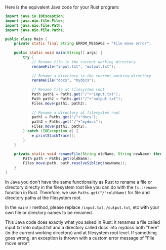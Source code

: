 Here is the equivalent Java code for your Rust program:

```Java
import java.io.IOException;
import java.nio.file.Files;
import java.nio.file.Path;
import java.nio.file.Paths;

public class Main {
    private static final String ERROR_MESSAGE = "File move error";
  
    public static void main(String[] args) {
        try {
            // Rename file in the current working directory
            renameFile("input.txt", "output.txt");
  
            // Rename a directory in the current working directory
            renameFile("docs", "mydocs");
  
            // Rename file at filesystem root 
            Path path1 = Paths.get("/"+"input.txt");
            Path path2 = Paths.get("/"+"output.txt");
            Files.move(path1, path2);
  
            // Rename a directory at filesystem root
            path1 = Paths.get("/"+"docs");
            path2 = Paths.get("/"+"mydocs");
            Files.move(path1, path2);
        } catch (IOException e) {
            e.printStackTrace();
        }
    }
  
    private static void renameFile(String oldName, String newName) throws IOException {
        Path path = Paths.get(oldName);
        Files.move(path, path.resolveSibling(newName)); 
    }
}
```
In Java you don't have the same functionality as Rust to rename a file or directory directly in the filesystem root like you can do with the `fs::rename` function in Rust. Therefore, we use `Paths.get("/"+oldName)` for file and directory paths at the filesystem root.

In the `main()` method, please replace `/input.txt`, `/output.txt`, etc with your own file or directory names to be renamed. 

This Java code does exactly what you asked in Rust: it renames a file called input.txt into output.txt and a directory called docs into mydocs both "here" (in the current working directory) and at filesystem root level. If something goes wrong, an exception is thrown with a custom error message of "File move error".
